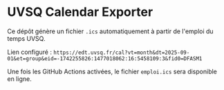 # UVSQ Calendar Exporter

Ce dépôt génère un fichier `.ics` automatiquement à partir de l'emploi du temps UVSQ.

Lien configuré : `https://edt.uvsq.fr/cal?vt=month&dt=2025-09-01&et=group&eid=-1742255826:1477018062:16:5458109:3&fid0=DFASM1`

Une fois les GitHub Actions activées, le fichier `emploi.ics` sera disponible en ligne.